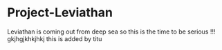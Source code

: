 # Project-Leviathan
Leviathan is coming out from deep sea so this is the time to be serious !!!
gkjhgjkhkjhkj
this is added by titu
